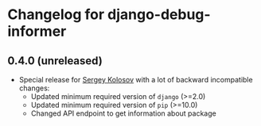 Changelog for django-debug-informer
===================================

0.4.0 (unreleased)
------------------

- Special release for [Sergey Kolosov](https://github.com/sergeykolosov) with a lot of backward incompatible changes:
  - Updated minimum required version of `django` (>=2.0)
  - Updated minimum required version of `pip` (>=10.0)
  - Changed API endpoint to get information about package
